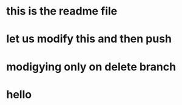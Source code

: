 # this is the readme file
# let us modify this and then push
# modigying only on delete branch
# hello
